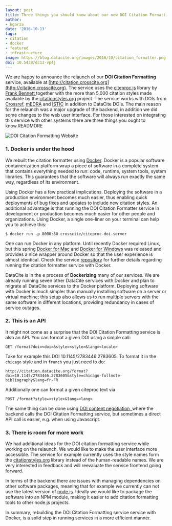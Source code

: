 ```yaml
---
layout: post
title: Three things you should know about our new DOI Citation Formatting service
author: 
- kgarza
date: '2016-10-13'
tags:
- citation
- docker
- featured
- infrastructure
image: https://blog.datacite.org/images/2016/10/citation_formatter.png
doi: 10.5438/dc13-vp4j
---
```

We are happy to announce the relaunch of our **DOI Citation Formatting** service, available at [http://citation.crosscite.org](http://citation.crosscite.org). The service uses the [citeproc.js](https://github.com/juris-m/citeproc-js) library by [Frank Bennett](https://twitter.com/fgbjr/)[ ](https://twitter.com/fgbjr/) together with the more than 5,000 citation styles made available by the [citationstyles.org](http://citationstyles.org) project. The service works with DOIs from [Crossref](http://www.crossref.org/), [mEDRA](https://www.medra.org/) and [ISTIC](http://www.doi.org.cn/portal/index.htm) in addition to DataCite DOIs. The main reason for the relaunch was a major upgrade of the backend, in addition we did some changes to the web user interface. For those interested on integrating this service with other systems there are three things you ought to know.READMORE

![DOI Citation Formatting Website](/images/2016/10/citation_formatter.png)

### 1. Docker is under the hood

We rebuilt the citation formatter using [Docker](https://www.docker.com/). Docker is a popular software containerization platform wrap a piece of software in a complete system that contains everything needed to run: code, runtime, system tools, system libraries. This guarantees that the software will always run exactly the same way, regardless of its environment.

Using Docker has a few practical implications. Deploying the software in a production environment becomes much easier, thus enabling quick deployments of bug fixes and updates to  include new  citation styles. An additional advantage is that running the DOI Citation Formatter service in  development or production becomes much easier for other people and organizations. Using Docker, a single one-liner on your terminal can help you to achieve this:

```
$ docker run -p 8000:80 crosscite/citeproc-doi-server
```

One can run Docker in any platform. Until recently Docker required Linux, but this spring [Docker for Mac ](https://docs.docker.com/engine/installation/mac/) and [Docker for Windows](https://docs.docker.com/engine/installation/windows/) was released and provides a nice wrapper around Docker so that the user experience is almost identical. Check the service [repository](https://github.com/crosscite/citeproc-doi-server) for further details regarding running the citation formatter service with Docker.

DataCite  is in the e process of **Dockerizing** many of our services. We are already running seven other DataCite services with Docker and plan to migrate all DataCite services to the Docker platform. Deploying software with Docker is much simpler than manually installing software on a server or virtual machine; this setup also allows us to run multiple servers with the same software in different locations, providing redundancy in cases of service outages.

### 2. This is an API

It might not come as a surprise that the DOI Citation Formatting service is also an API. You can format a given DOI using a simple call:

```
GET /format?doi=<doi>&style=<style>&lang=<locale>
```

Take for example this DOI 10.1145/2783446.2783605. To format it in the `chicago` style and in `french` you just need to do:

```
http://citation.datacite.org/format?doi=10.1145/2783446.2783605&style=chicago-fullnote-bibliography&lang=fr-FR
```

Additionally one can format a given citeproc text via

```
POST /format?style=<style>&lang=<lang>
```
The same thing can be done using [DOI content negotiation](http://citation.crosscite.org/docs.html),[ ](http://citation.crosscite.org/docs.html) where the backend calls the DOI Citation Formatting service, but sometimes a direct API call is easier, e.g. when using Javascript.

### 3. There is room for more work

We had additional ideas for the DOI citation formatting service while working on the relaunch. We would like to make the user interface more accessible. The service for example currently uses the style names form the [citationstyles.org](http://citationstyles.org/) library instead of the human-readable names.  We are very interested in feedback and will reevaluate the service frontend going forward.

In terms of the backend there are issues with managing dependencies on other software packages, meaning that for example we currently can not use the latest version of [node.js](https://nodejs.org/en/). Ideally we would like to package the software into an NPM module, making it easier to add citation formatting tools to other node.js projects.

In summary, rebuilding the DOI Citation Formatting service service with Docker, is a solid step in running services in a more efficient manner.
